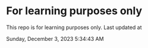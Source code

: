 # For learning purposes only
This repo is for learning purposes only.
Last updated at

Sunday, December 3, 2023 5:34:43 AM

